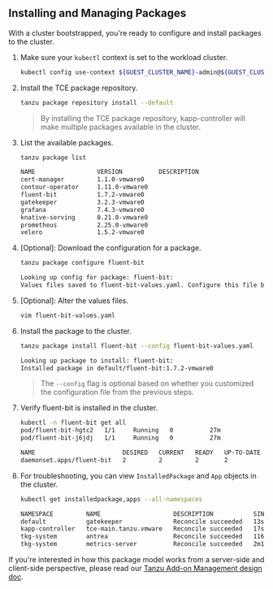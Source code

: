 ## Installing and Managing Packages

With a cluster bootstrapped, you're ready to configure and install packages to the cluster.

1. Make sure your `kubectl` context is set to the workload cluster.

    ```sh
    kubectl config use-context ${GUEST_CLUSTER_NAME}-admin@${GUEST_CLUSTER_NAME}
    ```

1. Install the TCE package repository.

    ```sh
    tanzu package repository install --default
    ```

   > By installing the TCE package repository, kapp-controller will make multiple packages available in the cluster.

1. List the available packages.

    ```sh
    tanzu package list

    NAME                 VERSION          DESCRIPTION
    cert-manager         1.1.0-vmware0
    contour-operator     1.11.0-vmware0
    fluent-bit           1.7.2-vmware0
    gatekeeper           3.2.3-vmware0
    grafana              7.4.3-vmware0
    knative-serving      0.21.0-vmware0
    prometheus           2.25.0-vmware0
    velero               1.5.2-vmware0
    ```

1. [Optional]: Download the configuration for a package.

   ```sh
   tanzu package configure fluent-bit

   Looking up config for package: fluent-bit:
   Values files saved to fluent-bit-values.yaml. Configure this file before installing the package.
   ```

1. [Optional]: Alter the values files.

   ```sh
   vim fluent-bit-values.yaml
   ```

1. Install the package to the cluster.

    ```sh
    tanzu package install fluent-bit --config fluent-bit-values.yaml

   Looking up package to install: fluent-bit:
   Installed package in default/fluent-bit:1.7.2-vmware0
   ```

   > The `--config` flag is optional based on whether you customized the configuration file from the previous steps.

1. Verify fluent-bit is installed in the cluster.

    ```sh
    kubectl -n fluent-bit get all
    pod/fluent-bit-hgtc2   1/1     Running   0          27m
    pod/fluent-bit-j6jdj   1/1     Running   0          27m

    NAME                        DESIRED   CURRENT   READY   UP-TO-DATE   AVAILABLE   NODE SELECTOR   AGE
    daemonset.apps/fluent-bit   2         2         2       2            2           <none>          27m
    ```

1. For troubleshooting, you can view `InstalledPackage` and `App` objects in the cluster.

    ```sh
    kubectl get installedpackage,apps --all-namespaces

    NAMESPACE         NAME                    DESCRIPTION           SINCE-DEPLOY   AGE
    default           gatekeeper              Reconcile succeeded   13s            16s
    kapp-controller   tce-main.tanzu.vmware   Reconcile succeeded   17s            2m
    tkg-system        antrea                  Reconcile succeeded   116s           19h
    tkg-system        metrics-server          Reconcile succeeded   2m10s          19h
    ```

If you're interested in how this package model works from a server-side and client-side perspective, please read our
[Tanzu Add-on Management design doc](./designs/tanzu-addon-management.md).

